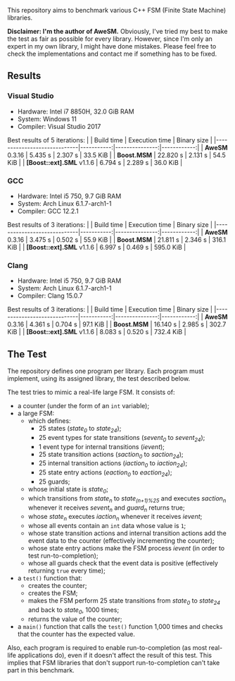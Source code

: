 This repository aims to benchmark various C++ FSM (Finite State Machine) libraries.

**Disclaimer: I'm the author of AweSM.** Obviously, I've tried my best to make the test as fair as possible for every library. However, since I'm only an expert in my own library, I might have done mistakes. Please feel free to check the implementations and contact me if something has to be fixed.

## Results

### Visual Studio

* Hardware: Intel i7 8850H, 32.0 GiB RAM
* System: Windows 11
* Compiler: Visual Studio 2017

Best results of 5 iterations:
|                             | Build time | Execution time | Binary size |
|-----------------------------|-----------:|---------------:|------------:|
| **AweSM** 0.3.16            | 5.435 s    | 2.307 s        | 33.5 KiB    |
| **Boost.MSM**               | 22.820 s   | 2.131 s        | 54.5 KiB    |
| **[Boost::ext].SML** v1.1.6 | 6.794 s    | 2.289 s        | 36.0 KiB    |

### GCC

* Hardware: Intel i5 750, 9.7 GiB RAM
* System: Arch Linux 6.1.7-arch1-1
* Compiler: GCC 12.2.1

Best results of 3 iterations:
|                             | Build time | Execution time | Binary size |
|-----------------------------|-----------:|---------------:|------------:|
| **AweSM** 0.3.16            | 3.475 s    | 0.502 s        | 55.9 KiB    |
| **Boost.MSM**               | 21.811 s   | 2.346 s        | 316.1 KiB   |
| **[Boost::ext].SML** v1.1.6 | 6.997 s    | 0.469 s        | 595.0 KiB   |

### Clang

* Hardware: Intel i5 750, 9.7 GiB RAM
* System: Arch Linux 6.1.7-arch1-1
* Compiler: Clang 15.0.7

Best results of 3 iterations:
|                             | Build time | Execution time | Binary size |
|-----------------------------|-----------:|---------------:|------------:|
| **AweSM** 0.3.16            | 4.361 s    | 0.704 s        | 97.1 KiB    |
| **Boost.MSM**               | 16.140 s   | 2.985 s        | 302.7 KiB   |
| **[Boost::ext].SML** v1.1.6 | 8.083 s    | 0.520 s        | 732.4 KiB   |

## The Test

The repository defines one program per library. Each program must implement, using its assigned library, the test described below.

The test tries to mimic a real-life large FSM. It consists of:

* a counter (under the form of an `int` variable);
* a large FSM:
  * which defines:
    * 25 states (*state<sub>0</sub>* to *state<sub>24</sub>*);
    * 25 event types for state transitions (*sevent<sub>0</sub>* to *sevent<sub>24</sub>*);
    * 1 event type for internal transitions (*ievent*);
    * 25 state transition actions (*saction<sub>0</sub>* to *saction<sub>24</sub>*);
    * 25 internal transition actions (*iaction<sub>0</sub>* to *iaction<sub>24</sub>*);
    * 25 state entry actions (*eaction<sub>0</sub>* to *eaction<sub>24</sub>*);
    * 25 guards;
  * whose initial state is *state<sub>0</sub>*;
  * which transitions from *state<sub>n</sub>* to *state<sub>(n+1)%25</sub>* and executes *saction<sub>n</sub>* whenever it receives *sevent<sub>n</sub>* and *guard<sub>n</sub>* returns true;
  * whose *state<sub>n</sub>* executes *iaction<sub>n</sub>* whenever it receives *ievent*;
  * whose all events contain an `int` data whose value is `1`;
  * whose state transition actions and internal transition actions add the event data to the counter (effectively incrementing the counter);
  * whose state entry actions make the FSM process *ievent* (in order to test run-to-completion);
  * whose all guards check that the event data is positive (effectively returning `true` every time);
* a `test()` function that:
  * creates the counter;
  * creates the FSM;
  * makes the FSM perform 25 state transitions from *state<sub>0</sub>* to *state<sub>24</sub>* and back to *state<sub>0</sub>*, 1000 times;
  * returns the value of the counter;
* a `main()` function that calls the `test()` function 1,000 times and checks that the counter has the expected value.

Also, each program is required to enable run-to-completion (as most real-life applications do), even if it doesn't affect the result of this test. This implies that FSM libraries that don't support run-to-completion can't take part in this benchmark.
